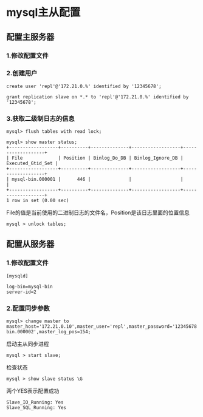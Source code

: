 # mysql主从配置

## 配置主服务器
### 1.修改配置文件

### 2.创建用户

```
create user 'repl'@'172.21.0.%' identified by '12345678';
```

```
grant replication slave on *.* to 'repl'@'172.21.0.%' identified by '12345678';
```

### 3.获取二级制日志的信息


```
mysql> flush tables with read lock;
```

```
mysql> show master status;
+------------------+----------+--------------+------------------+-------------------+
| File             | Position | Binlog_Do_DB | Binlog_Ignore_DB | Executed_Gtid_Set |
+------------------+----------+--------------+------------------+-------------------+
| mysql-bin.000001 |      446 |              |                  |                   |
+------------------+----------+--------------+------------------+-------------------+
1 row in set (0.00 sec)
```

File的值是当前使用的二进制日志的文件名，Position是该日志里面的位置信息

```
mysql > unlock tables;
```

## 配置从服务器
### 1.修改配置文件

```
[mysqld]

log-bin=mysql-bin
server-id=2
```

### 2.配置同步参数

```
mysql> change master to master_host='172.21.0.10',master_user='repl',master_password='12345678',master_log_file='mysql-bin.000002',master_log_pos=154;
```

启动主从同步进程

```
mysql > start slave;
```

检查状态

```
mysql > show slave status \G
```

两个YES表示配置成功
```
Slave_IO_Running: Yes
Slave_SQL_Running: Yes
```